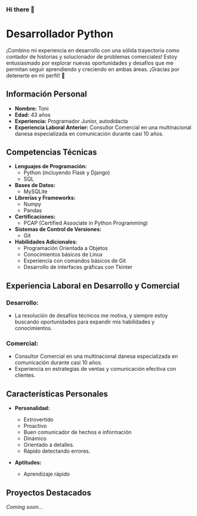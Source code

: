 ### Hi there 👋

# Desarrollador Python

¡Combino mi experiencia en desarrollo con una sólida trayectoria como contador de historias y solucionador de problemas comerciales! Estoy entusiasmado por explorar nuevas oportunidades y desafíos que me permitan seguir aprendiendo y creciendo en ambas áreas. ¡Gracias por detenerte en mi perfil! 🚀

## Información Personal
- **Nombre:** Toni
- **Edad:** 43 años
- **Experiencia:** Programador Junior, autodidacta
- **Experiencia Laboral Anterior:** Consultor Comercial en una multinacional danesa especializada en comunicación durante casi 10 años.

## Competencias Técnicas
- **Lenguajes de Programación:**
  - Python (incluyendo Flask y Django)
  - SQL
- **Bases de Datos:**
  - MySQLite
- **Librerías y Frameworks:**
  - Numpy
  - Pandas
- **Certificaciones:**
  - PCAP (Certified Associate in Python Programming)
- **Sistemas de Control de Versiones:**
  - Git
- **Habilidades Adicionales:**
  - Programación Orientada a Objetos
  - Conocimientos básicos de Linux
  - Experiencia con comandos básicos de Git
  -  Desarrollo de interfaces gráficas con Tkinter

## Experiencia Laboral en Desarrollo y Comercial
### Desarrollo:
- La resolución de desafíos técnicos me motiva, y siempre estoy buscando oportunidades para expandir mis habilidades y conocimientos.

### Comercial:
  - Consultor Comercial en una multinacional danesa especializada en comunicación durante casi 10 años.
  - Experiencia en estrategias de ventas y comunicación efectiva con clientes.

## Características Personales
- **Personalidad:**
  - Extrovertido
  - Proactivo
  - Buen comunicador de hechos e información
  - Dinámico
  - Orientado a detalles.
  - Rápido detectando errores.

- **Aptitudes:**
  - Aprendizaje rápido

## Proyectos Destacados
*Coming soon...*

